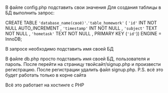 В файле config.php подставить свои значения
Для создания таблицы в БД выполнить запрос: 

CREATE TABLE `'database_name(своё)'`.`'table_homework'` ( `'id'` INT NOT NULL AUTO_INCREMENT , `'timestamp'` INT NOT NULL , `'subject'` TEXT NOT NULL , `'hometask'` TEXT NOT NULL , PRIMARY KEY (`'id'`)) ENGINE = InnoDB;

В запросе необходимо подставить имя своей БД

В файле db.php просто подставить имя своей БД, пользователя и пароль.
После перейти на страницу твойсайт/signup.php и произвести регистрацию.
После регистрации удалить файл signup.php.
P.S. всё это будет работать только в корне сайта


Всё это работает на хостинге с PHP

